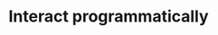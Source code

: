 ---
layout: default
title: Interact programmatically
grand_parent: App navigation
nav_order: 16
parent: Navigation component
---
